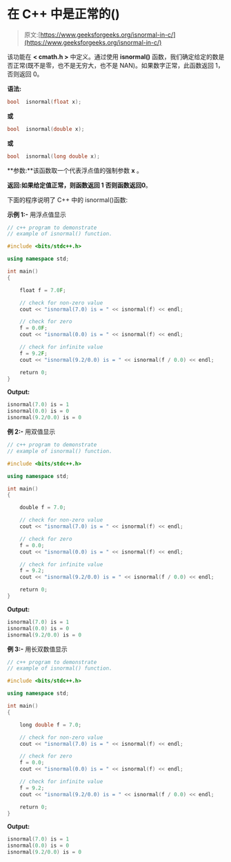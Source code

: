 # 在 C++ 中是正常的()

> 原文:[https://www.geeksforgeeks.org/isnormal-in-c/](https://www.geeksforgeeks.org/isnormal-in-c/)

该功能在 **< cmath.h >** 中定义。通过使用 **isnormal()** 函数，我们确定给定的数是否正常(既不是零，也不是无穷大，也不是 NAN)。如果数字正常，此函数返回 1，否则返回 0。

**语法:**

```cpp
bool  isnormal(float x);
```

**或**

```cpp
bool  isnormal(double x); 
```

**或**

```cpp
bool  isnormal(long double x); 
```

**参数:**该函数取一个代表浮点值的强制参数 **x** 。

**返回:**如果给定值正常，则函数返回 **1** 否则函数返回**0**。

下面的程序说明了 C++ 中的 isnormal()函数:

**示例 1:-** 用浮点值显示

```cpp
// c++ program to demonstrate
// example of isnormal() function.

#include <bits/stdc++.h>

using namespace std;

int main()
{

    float f = 7.0F;

    // check for non-zero value
    cout << "isnormal(7.0) is = " << isnormal(f) << endl;

    // check for zero
    f = 0.0F;
    cout << "isnormal(0.0) is = " << isnormal(f) << endl;

    // check for infinite value
    f = 9.2F;
    cout << "isnormal(9.2/0.0) is = " << isnormal(f / 0.0) << endl;

    return 0;
}
```

**Output:**

```cpp
isnormal(7.0) is = 1
isnormal(0.0) is = 0
isnormal(9.2/0.0) is = 0

```

**例 2:-** 用双值显示

```cpp
// c++ program to demonstrate
// example of isnormal() function.

#include <bits/stdc++.h>

using namespace std;

int main()
{

    double f = 7.0;

    // check for non-zero value
    cout << "isnormal(7.0) is = " << isnormal(f) << endl;

    // check for zero
    f = 0.0;
    cout << "isnormal(0.0) is = " << isnormal(f) << endl;

    // check for infinite value
    f = 9.2;
    cout << "isnormal(9.2/0.0) is = " << isnormal(f / 0.0) << endl;

    return 0;
}
```

**Output:**

```cpp
isnormal(7.0) is = 1
isnormal(0.0) is = 0
isnormal(9.2/0.0) is = 0

```

**例 3:-** 用长双数值显示

```cpp
// c++ program to demonstrate
// example of isnormal() function.

#include <bits/stdc++.h>

using namespace std;

int main()
{

    long double f = 7.0;

    // check for non-zero value
    cout << "isnormal(7.0) is = " << isnormal(f) << endl;

    // check for zero
    f = 0.0;
    cout << "isnormal(0.0) is = " << isnormal(f) << endl;

    // check for infinite value
    f = 9.2;
    cout << "isnormal(9.2/0.0) is = " << isnormal(f / 0.0) << endl;

    return 0;
}
```

**Output:**

```cpp
isnormal(7.0) is = 1
isnormal(0.0) is = 0
isnormal(9.2/0.0) is = 0

```